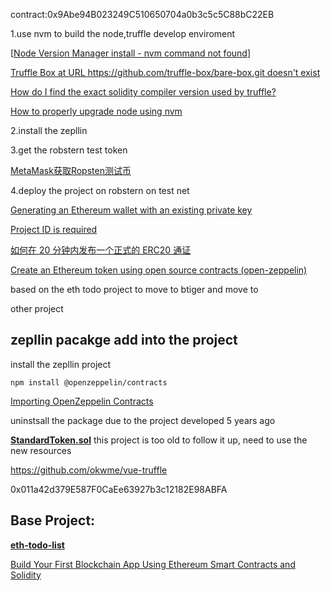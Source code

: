 contract:0x9Abe94B023249C510650704a0b3c5c5C88bC22EB

1.use nvm to build the node,truffle develop enviroment 

[[Node Version Manager install - nvm command not found](https://stackoverflow.com/questions/16904658/node-version-manager-install-nvm-command-not-found)]

[Truffle Box at URL https://github.com/truffle-box/bare-box.git doesn't exist](https://ethereum.stackexchange.com/questions/64358/truffle-box-at-url-https-github-com-truffle-box-bare-box-git-doesnt-exist)

[How do I find the exact solidity compiler version used by truffle?](https://ethereum.stackexchange.com/questions/18133/how-do-i-find-the-exact-solidity-compiler-version-used-by-truffle)

[How to properly upgrade node using nvm](https://stackoverflow.com/questions/34810526/how-to-properly-upgrade-node-using-nvm)

2.install the zepllin 

3.get the robstern test token

[MetaMask获取Ropsten测试币](https://juejin.cn/post/7094073502885478437)



4.deploy the project on robstern on test net

[Generating an Ethereum wallet with an existing private key](https://ethereum.stackexchange.com/questions/96732/generating-an-ethereum-wallet-with-an-existing-private-key)

[Project ID is required](https://ethereum.stackexchange.com/questions/79215/project-id-is-required)

[如何在 20 分钟内发布一个正式的 ERC20 通证](https://linux.cn/article-9825-1.html)

[Create an Ethereum token using open source contracts (open-zeppelin)](https://www.freecodecamp.org/news/create-an-ethereum-token-using-open-source-contracts-open-zeppelin-1e132e6233ed/) 



based on the eth todo project to move to btiger and move to 

other project

## zepllin pacakge add into the project

install the zepllin project

```
npm install @openzeppelin/contracts
```

[Importing OpenZeppelin Contracts](https://docs.openzeppelin.com/learn/developing-smart-contracts#importing_openzeppelin_contracts)



uninstsall the package due to the project developed 5 years ago

[**StandardToken.sol**](https://github.com/trusttoken/zeppelin-solidity/blob/master/contracts/token/ERC20/StandardToken.sol) this project is too old to follow it up, need to use the new resources

https://github.com/okwme/vue-truffle



0x011a42d379E587F0CaEe63927b3c12182E98ABFA

## Base Project:

**[eth-todo-list](https://github.com/dappuniversity/eth-todo-list)**

[Build Your First Blockchain App Using Ethereum Smart Contracts and Solidity](https://www.youtube.com/watch?v=coQ5dg8wM2o)

